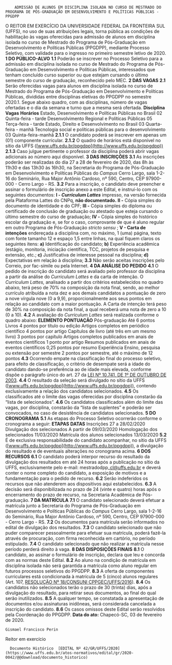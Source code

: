         ADMISSÃO DE ALUNOS EM DISCIPLINA ISOLADA NO CURSO DE MESTRADO DO PROGRAMA DE PÓS-GRADUAÇÃO EM DESENVOLVIMENTO E POLÍTICAS PÚBLICAS - PPGDPP  

 O REITOR EM EXERCÍCIO DA UNIVERSIDADE FEDERAL DA FRONTEIRA SUL (UFFS), no uso de suas atribuições legais, torna pública as condições de habilitação às vagas oferecidas para admissão de alunos em disciplina isolada no curso de Mestrado do Programa de Pós-Graduação em Desenvolvimento e Políticas Públicas (PPGDPP), mediante Processo Seletivo, com validade para o ingresso no primeiro semestre letivo de 2020.  **1 DO PÚBLICO-ALVO** **1.1**  Poderão se inscrever no Processo Seletivo para a admissão em disciplina isolada no curso de Mestrado do Programa de Pós-Graduação em Desenvolvimento e Políticas Públicas, interessados que tenham concluído curso superior ou que estejam cursando o último semestre do curso de graduação, reconhecido pelo MEC.  **2 DAS VAGAS** **2.1**  Serão oferecidas vagas para alunos em disciplina isolada no curso de Mestrado do Programa de Pós-Graduação em Desenvolvimento e Políticas Públicas, divididas entre disciplinas eletivas do PPGDPP no semestre 2020.1. Segue abaixo quadro, com as disciplinas, número de vagas ofertadas e o dia da semana e turno que a mesma será ofertada.     **Disciplina**   **Vagas**   **Horários**     Estado, Desenvolvimento e Políticas Públicas no Brasil   02   Quinta-feira - tarde     Desenvolvimento Regional e Políticas Públicas   05   Terça-feira - tarde     Estado, Direito e Desenvolvimento no Brasil   03   Quarta- feira - manhã     Tecnologia social e políticas públicas para o desenvolvimento   03   Quinta-feira-manhã     **2.1.1**  O candidato poderá se inscrever em apenas um (01) componente curricular. **2.1.2**  O quadro de horários está disponível no sítio da UFFS ([www.uffs.edu.br/ppgdpp](http://www.uffs.edu.br/ppgdpp)) **2.1.3**  Caso julgue pertinente o professor da disciplina poderá abrir vagas adicionais ao número aqui disponível.  **3 DAS INSCRIÇÕES** **3.1**  As inscrições poderão ser realizadas do dia 27 a 28 de fevereiro de 2020, das 8h às 11h30 e das 13h30 às 16h30, na Secretaria do Programa de Pós-Graduação em Desenvolvimento e Políticas Públicas do *Campus*  Cerro Largo, sala 1-2-16 do Seminário, Rua Major Antônio Cardoso, nº 590, Centro, CEP 97900-000 - Cerro Largo - RS. **3.2**  Para a inscrição, o candidato deve preencher e assinar o formulário de inscrição anexo a este Edital, e instruí-lo com os seguintes documentos: **I - *Curriculum Lattes***  impresso, na versão fornecida pela Plataforma Lattes do CNPq, **não documentado.** **II -**  Cópia simples do documento de identidade e do CPF; **III -**  Cópia simples do diploma ou certificado de conclusão de graduação ou atestado que esteja cursando o último semestre do curso de graduação; **IV -**  Cópia simples do histórico escolar da graduação e, se for o caso, comprovante de que é aluno regular em outro Programa de Pós-Graduação *stricto sensu* ; **V - Carta de intenções** endereçada a disciplina com, no máximo, 1 (uma) página, texto com fonte tamanho 12 e espaço 1,5 entre linhas, na qual fiquem claros os seguintes itens: **a)**  Identificação do candidato; **b)**  Experiência acadêmica (estágio, monitoria, iniciação científica, TCC, projetos de pesquisa e extensão, etc.; **c)**  Justificativa de interesse pessoal na disciplina; **d)**  Expectativas em relação à disciplina; **3.3**  Não serão aceitas inscrições pelo Correio, por fac-símile ou pela Internet.  **4 DA ANÁLISE DO PEDIDO** **4.1**  O pedido de inscrição do candidato será avaliado pelo professor da disciplina a partir da análise do *Curriculum Lattes*  e da carta de intenção. O *Curriculum Lattes,*  analisado a partir dos critérios estabelecidos no quadro abaixo, terá peso de 70% na composição da nota final, sendo, ao melhor currículo atribuída a nota dez e aos demais candidatos a pontuação de zero a nove vírgula nove (0 a 9,9), proporcionalmente aos seus pontos em relação ao candidato com a maior pontuação. A Carta de intenção terá peso de 30% na composição da nota final, a qual receberá uma nota de zero a 10 (0 a 10). **4.2**  A avaliação do *Curriculum Lattes*  será realizada conforme o quadro abaixo:     **ELEMENTO**   **PONTUAÇÃO**     Pós-graduação   Até 6 pontos     Livros   4 pontos por título ou edição     Artigos completos em periódico científico   4 pontos por artigo     Capítulos de livro (até três em um mesmo livro)   3 pontos por capítulo     Artigos completos publicados em anais de eventos científicos   1 ponto por artigo     Resumos publicados em anais de eventos científicos   0,25 pontos por resumo     Experiência Ensino, pesquisa ou extensão por semestre   2 pontos por semestre, até o máximo de 12 pontos     **4.3**  Ocorrendo empate na classificação final do processo seletivo, para efeito de classificação, o critério de desempate será a idade do candidato dando-se preferência ao de idade mais elevada, conforme dispõe o parágrafo único do art. 27 da [LEI Nº 10.741, DE 1º DE OUTUBRO DE 2003](http://www.planalto.gov.br/ccivil_03/leis/2003/l10.741.htm). **4.4**  O resultado da seleção será divulgado no sítio da UFFS ([www.uffs.edu.br/ppgdpp](http://www.uffs.edu.br/ppgdpp)), contendo exclusivamente a relação dos candidatos selecionados. **4.5**  Os classificados até o limite das vagas oferecidas por disciplina constarão da “lista de selecionados”. **4.6**  Os candidatos classificados além do limite das vagas, por disciplina, constarão da “lista de suplentes” e poderão ser convocados, no caso de desistência de candidatos selecionados.  **5 DO CRONOGRAMA** **5.1**  As etapas do Processo Seletivo ocorrerão conforme o cronograma a seguir:     **ETAPAS**   **DATAS**     Inscrições   27 a 28/02/2020     Divulgação dos selecionados   A partir de 09/03/2020     Homologação dos selecionados   11/03/2020     Matrícula dos alunos selecionados   13/03/2020     **5.2**  É de exclusiva responsabilidade do candidato acompanhar, no sítio da UFFS ([www.uffs.edu.br/ppgdpp](http://www.uffs.edu.br/ppgdpp)), a divulgação do resultado e de eventuais alterações no cronograma acima.  **6 DOS RECURSOS** **6.1**  O candidato poderá interpor recurso do resultado da divulgação dos resultados em até 24 horas após a publicação no sítio da UFFS, exclusivamente pelo e-mail: mestradodpp\_cl@uffs.edu.br e deverá conter o nome completo do candidato, a exposição de motivos e a fundamentação para o pedido de recurso. **6.2**  Serão indeferidos os recursos que não atenderem aos dispositivos aqui estabelecidos. **6.3**  A decisão será disponibilizada no prazo de 24 (vinte e quatro) horas após o encerramento do prazo de recurso, na Secretaria Acadêmica de Pós-graduação.  **7 DA MATRÍCULA** **7.1**  O candidato selecionado deverá efetuar a matrícula junto a Secretaria do Programa de Pós-Graduação em Desenvolvimento e Políticas Públicas do *Campus*  Cerro Largo, sala 1-2-16 do Seminário, Rua Major Antônio Cardoso, nº 590, Centro, CEP 97900-000 - Cerro Largo - RS. **7.2**  Os documentos para matrícula serão informados no edital de divulgação dos resultados. **7.3**  O candidato selecionado que não puder comparecer pessoalmente para efetuar sua matrícula, poderá fazê-la através de procuração, com firma reconhecida em cartório, no período estipulado. **7.4**  O candidato selecionado que não realizar a matrícula nesse período perderá direito à vaga.  **8 DAS DISPOSIÇÕES FINAIS** **8.1**  O candidato, ao assinar o formulário de inscrição, declara que leu e concorda com as normas deste Edital. **8.2**  Ao aluno na condição de matrícula em disciplina isolada não será garantida a matrícula como aluno regular em futuros processos seletivos do PPGDPP. **8.3**  A oferta de componentes curriculares está condicionada à matrícula de 5 (cinco) alunos regulares (Art. 107, [RESOLUÇÃO Nº 18/CONSUNI CPPGEC/UFFS/2016](https://www.uffs.edu.br/atos-normativos/resolucao/consunicppgec/2016-0018)). **8.4**  Os candidatos não selecionados terão o prazo de 30 (trinta) dias, após a divulgação do resultado, para retirar seus documentos, ao final do qual serão inutilizados. **8.5**  A qualquer tempo, se constatada a apresentação de documentos e/ou assinaturas inidôneas, será considerada cancelada a inscrição do candidato. **8.6**  Os casos omissos deste Edital serão resolvidos pela Coordenação do PPGDPP.        **Data do ato:** Chapecó-SC, 03 de fevereiro de 2020.   
 

    Gismael Francisco Perin   
 Reitor em exercício 

      Documento Histórico  [EDITAL Nº 42/GR/UFFS/2020](https://www.uffs.edu.br/atos-normativos/edital/gr/2020-0042/@@download/documento_historico)     
      